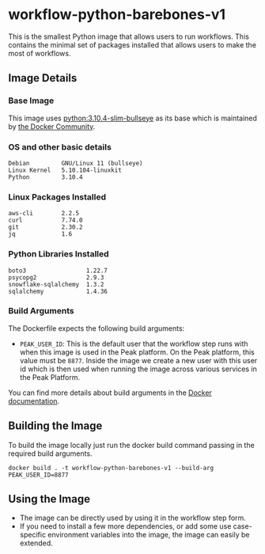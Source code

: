 # workflow-python-barebones-v1
This is the smallest Python image that allows users to run workflows. This contains the minimal set of packages installed that allows users to make the most of workflows.

## Image Details
### Base Image
This image uses [python:3.10.4-slim-bullseye](https://hub.docker.com/layers/python/library/python/3.10.4-slim-bullseye/images/sha256-b4473ae501f273874a4379f489ea0270dd4dd479d26c72d6d520fb4e717493c6?context=explore) as its base which is maintained by [the Docker Community](https://github.com/docker-library/python).

### OS and other basic details
```
Debian         GNU/Linux 11 (bullseye)
Linux Kernel   5.10.104-linuxkit
Python         3.10.4
```

### Linux Packages Installed
```
aws-cli        2.2.5
curl           7.74.0
git            2.30.2
jq             1.6
```

### Python Libraries Installed
```
boto3                 1.22.7
psycopg2              2.9.3
snowflake-sqlalchemy  1.3.2
sqlalchemy            1.4.36
```

### Build Arguments
The Dockerfile expects the following build arguments:
- `PEAK_USER_ID`: This is the default user that the workflow step runs with when this image is used in the Peak platform. On the Peak platform, this value must be `8877`. Inside the image we create a new user with this user id which is then used when running the image across various services in the Peak Platform.

You can find more details about build arguments in the [Docker documentation](https://docs.docker.com/engine/reference/commandline/build/#set-build-time-variables---build-arg).

## Building the Image
To build the image locally just run the docker build command passing in the required build arguments.
```
docker build . -t workflow-python-barebones-v1 --build-arg PEAK_USER_ID=8877
```

## Using the Image
- The image can be directly used by using it in the workflow step form.
- If you need to install a few more dependencies, or add some use case-specific environment variables into the image, the image can easily be extended.
